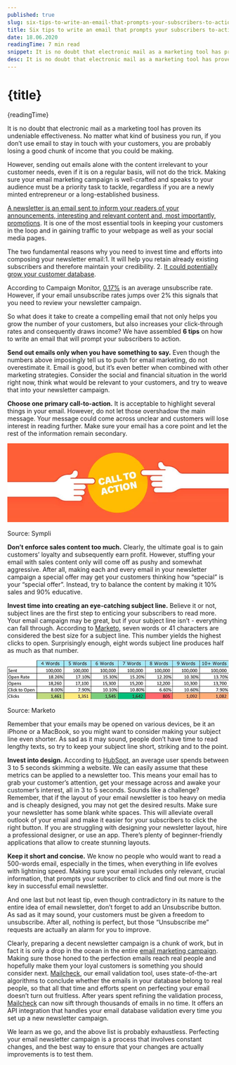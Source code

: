 ```yaml
---
published: true
slug: six-tips-to-write-an-email-that-prompts-your-subscribers-to-action
title: Six tips to write an email that prompts your subscribers to-action
date: 18.06.2020
readingTime: 7 min read
snippet: It is no doubt that electronic mail as a marketing tool has proven its undeniable effectiveness. No matter what kind of business you run, if you don’t use email to stay in touch with your customers, you are probably losing a good chunk of income that you could be making.
desc: It is no doubt that electronic mail as a marketing tool has proven its undeniable effectiveness. No matter what kind of business you run, if you don’t use email to stay in touch with your customers, you are probably losing a good chunk of income that you could be making.
---
```


<script context="module">
  import img from "./sympli.jpg?format=webp;jpg;avif&srcset";

  metadata.image= img;
</script>

# {title}

{readingTime}

It is no doubt that electronic mail as a marketing tool has proven its undeniable effectiveness. No matter what kind of business you run, if you don’t use email to stay in touch with your customers, you are probably losing a good chunk of income that you could be making.

However, sending out emails alone with the content irrelevant to your customer needs, even if it is on a regular basis, will not do the trick. Making sure your email marketing campaign is well-crafted and speaks to your audience must be a priority task to tackle, regardless if you are a newly minted entrepreneur or a long-established business.

[A newsletter is an email sent to inform your readers of your announcements, interesting and relevant content and, most importantly, promotions](/blog/personalize-your-newsletter-and-increase-sales). It is one of the most essential tools in keeping your customers in the loop and in gaining traffic to your webpage as well as your social media pages.

The two fundamental reasons why you need to invest time and efforts into composing your newsletter email:1. It will help you retain already existing subscribers and therefore maintain your credibility. 2. [It could potentially grow your customer database](/blog/six-tips-to-write-an-email-that-prompts-your-subscribers-to-action).

According to Campaign Monitor, [0.17%](https://mailcheck.co/l/good-unsubscribe-rate) is an average unsubscribe rate. However, if your email unsubscribe rates jumps over 2% this signals that you need to review your newsletter campaign.

So what does it take to create a compelling email that not only helps you grow the number of your customers, but also increases your click-through rates and consequently draws income? We have assembled **6 tips** on how to write an email that will prompt your subscribers to action.

**Send out emails only when you have something to say.** Even though the numbers above imposingly tell us to push for email marketing, do not overestimate it. Email is good, but it’s even better when combined with other marketing strategies. Consider the social and financial situation in the world right now, think what would be relevant to your customers, and try to weave that into your newsletter campaign.

**Choose one primary call-to-action.** It is acceptable to highlight several things in your email. However, do not let those overshadow the main message. Your message could come across unclear and customers will lose interest in reading further. Make sure your email has a core point and let the rest of the information remain secondary.

![Sympli](./sympli.jpg?format=webp;jpg;avif&srcset)

Source: Sympli

**Don’t enforce sales content too much.** Clearly, the ultimate goal is to gain customers’ loyalty and subsequently earn profit. However, stuffing your email with sales content only will come off as pushy and somewhat aggressive. After all, making each and every email in your newsletter campaign a special offer may get your customers thinking how “special” is your “special offer”. Instead, try to balance the content by making it 10% sales and 90% educative.

**Invest time into creating an eye-catching subject line.** Believe it or not, subject lines are the first step to enticing your subscribers to read more. Your email campaign may be great, but if your subject line isn’t - everything can fall through. According to [Marketo](https://mailcheck.co/l/subject-line-length), seven words or 41 characters are considered the best size for a subject line. This number yields the highest clicks to open. Surprisingly enough, eight words subject line produces half as much as that number.

![Marketo](./marketo.jpg?format=webp;jpg;avif&srcset)

Source: Marketo

Remember that your emails may be opened on various devices, be it an iPhone or a MacBook, so you might want to consider making your subject line even shorter. As sad as it may sound, people don’t have time to read lengthy texts, so try to keep your subject line short, striking and to the point.

**Invest into design.** According to [HubSpot](https://mailcheck.co/l/dreaded-link-blink-test), an average user spends between 3 to 5 seconds skimming a website. We can easily assume that these metrics can be applied to a newsletter too. This means your email has to grab your customer’s attention, get your message across and awake your customer’s interest, all in 3 to 5 seconds. Sounds like a challenge? Remember, that if the layout of your email newsletter is too heavy on media and is cheaply designed, you may not get the desired results. Make sure your newsletter has some blank white spaces. This will alleviate overall outlook of your email and make it easier for your subscribers to click the right button. If you are struggling with designing your newsletter layout, hire a professional designer, or use an app. There’s plenty of beginner-friendly applications that allow to create stunning layouts.

**Keep it short and concise.** We know no people who would want to read a 500-words email, especially in the times, when everything in life evolves with lightning speed. Making sure your email includes only relevant, crucial information, that prompts your subscriber to click and find out more is the key in successful email newsletter.

And one last but not least tip, even though contradictory in its nature to the entire idea of email newsletter, don’t forget to add an Unsubscribe button. As sad as it may sound, your customers must be given a freedom to unsubscribe. After all, nothing is perfect, but those “Unsubscribe me” requests are actually an alarm for you to improve.

Clearly, preparing a decent newsletter campaign is a chunk of work, but in fact it is only a drop in the ocean in the entire [email marketing campaign](/blog/email-marketing-campaign-metrics). Making sure those honed to the perfection emails reach real people and hopefully make them your loyal customers is something you should consider next. [Mailcheck](/#features), our email validation tool, uses state-of-the-art algorithms to conclude whether the emails in your database belong to real people, so that all that time and efforts spent on perfecting your email doesn’t turn out fruitless. After years spent refining the validation process, [Mailcheck](/#features) can now sift through thousands of emails in no time. It offers an API integration that handles your email database validation every time you set up a new newsletter campaign.

We learn as we go, and the above list is probably exhaustless. Perfecting your email newsletter campaign is a process that involves constant changes, and the best way to ensure that your changes are actually improvements is to test them.
